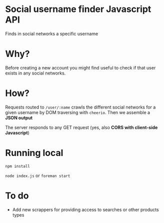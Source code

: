 Social username finder Javascript API
================
Finds in social networks a specific username


Why?
================
Before creating a new account you might find useful to check if that
user exists in any social networks.


How?
================
Requests routed to `/user/:name` crawls the different social networks
for a given username by DOM traversing with `cheerio`.
Then we assemble a **JSON output**

The server responds to any GET request (yes, also **CORS with client-side Javascript**)


Running local
================
`npm install`

`node index.js` or `foreman start`


To do
================
* Add new scrappers for providing access to searches or other products types
